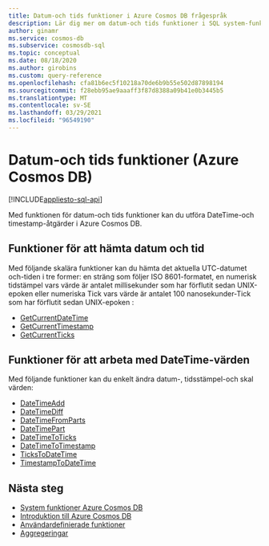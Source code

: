 ```yaml
---
title: Datum-och tids funktioner i Azure Cosmos DB frågespråk
description: Lär dig mer om datum-och tids funktioner i SQL system-funktioner i Azure Cosmos DB att utföra DateTime-och timestamp-åtgärder.
author: ginamr
ms.service: cosmos-db
ms.subservice: cosmosdb-sql
ms.topic: conceptual
ms.date: 08/18/2020
ms.author: girobins
ms.custom: query-reference
ms.openlocfilehash: cfa81b6ec5f10218a70de6b9b55e502d87898194
ms.sourcegitcommit: f28ebb95ae9aaaff3f87d8388a09b41e0b3445b5
ms.translationtype: MT
ms.contentlocale: sv-SE
ms.lasthandoff: 03/29/2021
ms.locfileid: "96549190"
---
```

# <a name="date-and-time-functions-azure-cosmos-db"></a>Datum-och tids funktioner (Azure Cosmos DB)
[!INCLUDE[appliesto-sql-api](includes/appliesto-sql-api.md)]

Med funktionen för datum-och tids funktioner kan du utföra DateTime-och timestamp-åtgärder i Azure Cosmos DB.

## <a name="functions-to-obtain-the-date-and-time"></a>Funktioner för att hämta datum och tid

Med följande skalära funktioner kan du hämta det aktuella UTC-datumet och-tiden i tre former: en sträng som följer ISO 8601-formatet, en numerisk tidstämpel vars värde är antalet millisekunder som har förflutit sedan UNIX-epoken eller numeriska Tick vars värde är antalet 100 nanosekunder-Tick som har förflutit sedan UNIX-epoken :

* [GetCurrentDateTime](sql-query-getcurrentdatetime.md)
* [GetCurrentTimestamp](sql-query-getcurrenttimestamp.md)
* [GetCurrentTicks](sql-query-getcurrentticks.md)

## <a name="functions-to-work-with-datetime-values"></a>Funktioner för att arbeta med DateTime-värden

Med följande funktioner kan du enkelt ändra datum-, tidsstämpel-och skal värden:

* [DateTimeAdd](sql-query-datetimeadd.md)
* [DateTimeDiff](sql-query-datetimediff.md)
* [DateTimeFromParts](sql-query-datetimefromparts.md)
* [DateTimePart](sql-query-datetimepart.md)
* [DateTimeToTicks](sql-query-datetimetoticks.md)
* [DateTimeToTimestamp](sql-query-datetimetotimestamp.md)
* [TicksToDateTime](sql-query-tickstodatetime.md)
* [TimestampToDateTime](sql-query-timestamptodatetime.md)

## <a name="next-steps"></a>Nästa steg

- [System funktioner Azure Cosmos DB](sql-query-system-functions.md)
- [Introduktion till Azure Cosmos DB](introduction.md)
- [Användardefinierade funktioner](sql-query-udfs.md)
- [Aggregeringar](sql-query-aggregate-functions.md)
